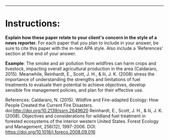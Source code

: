 ----------

# Instructions: 
**Explain how these paper relate to your client's concern in the style of a news reporter.** For each paper that you plan to include in your answer, be sure to cite this paper with the in-text APA style. Also include a 'References' section at the end of your answer. 


**Example**:
The smoke and air pollution from wildfires can harm crops and livestock, impacting overall agricultural production in the area (Caldararo, 2015). Meanwhile, Reinhardt, E., Scott, J. H., & Iii, J. K. (2008) stress the importance of understanding the strengths and limitations of fuel treatments to evaluate their potential to achieve objectives, develop sensible fire management policies, and plan for their effective use. 

References:
Caldararo, N. (2015). Wildfire and Fire-adapted Ecology: How People Created the Current Fire Disasters. doi:http://doi.org/10.2139/ssrn.2649620
Reinhardt, E., Scott, J. H., & Iii, J. K. (2008). Objectives and considerations for wildland fuel treatment in forested ecosystems of the interior western United States. Forest Ecology and Management, 256(12), 1997-2006. DOI: https://doi.org/10.1016/j.foreco.2008.09.016